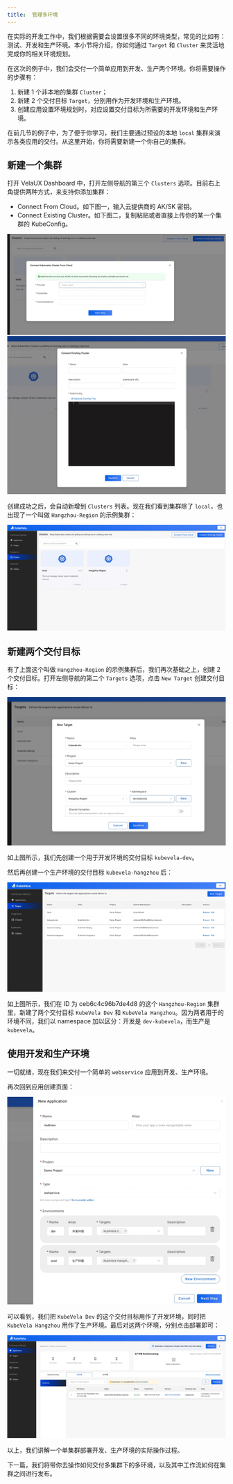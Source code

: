 ```yaml
---
title:  管理多环境
---
```


在实际的开发工作中，我们根据需要会设置很多不同的环境类型，常见的比如有：测试、开发和生产环境。本小节将介绍，你如何通过 `Target` 和 `Cluster` 来灵活地完成你的相关环境规划。

在这次的例子中，我们会交付一个简单应用到开发、生产两个环境。你将需要操作的步骤有：

1. 新建 1 个非本地的集群 `Cluster`；
2. 新建 2 个交付目标 `Target`，分别用作为开发环境和生产环境。
3. 创建应用设置环境规划时，对应设置交付目标为所需要的开发环境和生产环境。

在前几节的例子中，为了便于你学习，我们主要通过预设的本地 `local` 集群来演示各类应用的交付。从这里开始，你将需要新建一个你自己的集群。

## 新建一个集群

打开 VelaUX Dashboard 中，打开左侧导航的第三个 `Clusters` 选项。目前右上角提供两种方式，来支持你添加集群：
 - Connect From Cloud。如下图一，输入云提供商的 AK/SK 密钥。
 - Connect Existing Cluster。如下图二，复制粘贴或者直接上传你的某一个集群的 KubeConfig。

![图一](../resources/cloud-multi-env.jpg)
![图二](../resources/cluster-multi-env.jpg)

创建成功之后，会自动新增到 `Clusters` 列表。现在我们看到集群除了 `local`，也出现了一个叫做 `Hangzhou-Region` 的示例集群：

![](../resources/first-cluster-multi-env.jpg)

## 新建两个交付目标

有了上面这个叫做 `Hangzhou-Region` 的示例集群后，我们再次基础之上，创建 2 个交付目标。打开左侧导航的第二个 `Targets` 选项，点击 `New Target` 创建交付目标：

![](../resources/new-target-multi-env.jpg)

如上图所示，我们先创建一个用于开发环境的交付目标 `kubevela-dev`。

然后再创建一个生产环境的交付目标 `kubevela-hangzhou` 后：

![](../resources/Targets-multi-env.jpg)

如上图所示，我们在 ID 为 ceb6c4c96b7de4d8 的这个 `Hangzhou-Region` 集群里，新建了两个交付目标 `KubeVela Dev` 和 `KubeVela Hangzhou`。因为两者用于的环境不同，我们以 namespace 加以区分：开发是 `dev-kubevela`，而生产是 `kubevela`。

## 使用开发和生产环境

一切就绪，现在我们来交付一个简单的 `webservice` 应用到开发、生产环境。

再次回到应用创建页面：

![](../resources/new-app-multi-env.jpg)

可以看到，我们把 `KubeVela Dev` 的这个交付目标用作了开发环境，同时把 `KubeVela Hangzhou` 用作了生产环境。最后对这两个环境，分别点击部署即可：

![](../resources/created-multi-env.jpg)

以上，我们讲解一个单集群部署开发、生产环境的实际操作过程。

下一篇，我们将带你去操作如何交付多集群下的多环境，以及其中工作流如何在集群之间进行发布。
